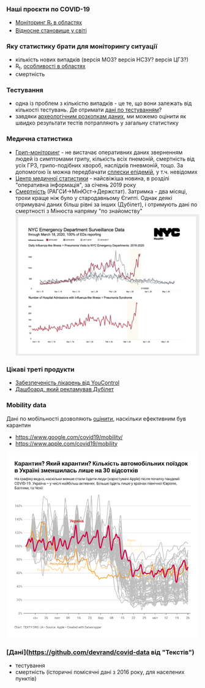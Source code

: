 

### Наші проєкти по COVID-19
- [Моніторинг R<sub>t</sub> в областях](https://texty.org.ua/projects/101219/epidemiya-covid-19-v-oblastyah/)
- [Відносне становище у світі](https://texty.org.ua/d/2020/covid-19/)



### Яку статистику брати для моніторингу ситуації
- кількість нових випадків (версія МОЗ? версія НСЗУ? версія ЦГЗ?)
- R<sub>t</sub>, [особливості в областях](https://texty.org.ua/fragments/101391/u-poshyrenni-koronavirusu-kozhen-rehion-maye-svij-osoblyvyj-styl/)
- смертність

### Тестування
- одна із проблем з кількістю випадків - це те, що вони залежать від кількості тестувань. Де отримати [дані по тестуванням](https://cloud.phc.org.ua/index.php/s/gk98W4s3DZFbwEd)? 
- завдяки [археологічним розкопкам даних](https://texty.org.ua/fragments/101328/u-yakyh-oblastyah-testuyut-na-covid-19-najpovilnishe/), ми можемо оцінити як швидко результати тестів потрапляють у загальну статистику



### Медична статистика
- [Грип-моніторинг](https://phc.org.ua/kontrol-zakhvoryuvan/inshi-infekciyni-zakhvoryuvannya/monitoring-i-ocinka/zakhvoryuvanist-na-grip-ta-grvi-v-ukraini) - не вистачає оперативних даних зверненням людей із симптомами грипу, кількість всіх пнемоній, смертність від усіх ГРЗ, грипо-подібних хвороб, наслідків пневмоній, тощо. За допомогою їх можна передбачати [сплески епідемій](https://texty.org.ua/articles/100689/skilky-naspravdi-hvoryh-na-covid-19-v-ukrayini/), у т.ч. невідомих
- [Центр медичної статистики](http://medstat.gov.ua/ukr/main.html) - найсвіжіша новина, в розділі "оперативна інформація", за січень 2019 року
- [Смертність](http://www.ukrstat.gov.ua/) (РАГСИ->МінЮст->Держстат). Затримка - два місяці, трохи краще ніж було у стародавньому Єгипті. Однак деякі отримувачі даних більш рівні за інших (Дубілет), і отримують дані по смертності з Мінюста напряму "по знайомству"
![Дані в Нью-Йорку](NYC_uptick.jpg)


### Цікаві треті продукти
- [Забезпеченість лікарень від YouControl](https://youcontrol.com.ua/en/virus/)
- [Дашбоард, який рекламував Дубілет](https://q.rating.zone/)


### Mobility data
Дані по мобільності дозволяють [оцінити](https://texty.org.ua/fragments/100856/na-velykden-ukrayinci-na-10-menshe-yizdyly-ta-hodyly/), наскільки ефективним був карантин
- https://www.google.com/covid19/mobility/
- https://www.apple.com/covid19/mobility

![мобільність автотранспорту](cars20200426.width-1000.png)

### [Дані](https://github.com/devrand/covid-data від "Текстів")
- тестування
- смертність (історичні помісячні дані з 2016 року, для населених пунктів)
